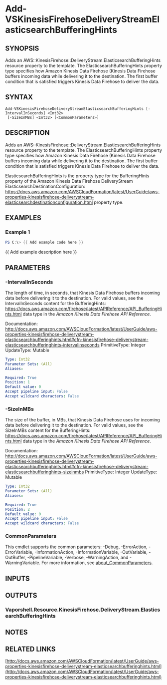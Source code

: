 # Add-VSKinesisFirehoseDeliveryStreamElasticsearchBufferingHints

## SYNOPSIS
Adds an AWS::KinesisFirehose::DeliveryStream.ElasticsearchBufferingHints resource property to the template.
The ElasticsearchBufferingHints property type specifies how Amazon Kinesis Data Firehose (Kinesis Data Firehose buffers incoming data while delivering it to the destination.
The first buffer condition that is satisfied triggers Kinesis Data Firehose to deliver the data.

## SYNTAX

```
Add-VSKinesisFirehoseDeliveryStreamElasticsearchBufferingHints [-IntervalInSeconds] <Int32>
 [-SizeInMBs] <Int32> [<CommonParameters>]
```

## DESCRIPTION
Adds an AWS::KinesisFirehose::DeliveryStream.ElasticsearchBufferingHints resource property to the template.
The ElasticsearchBufferingHints property type specifies how Amazon Kinesis Data Firehose (Kinesis Data Firehose buffers incoming data while delivering it to the destination.
The first buffer condition that is satisfied triggers Kinesis Data Firehose to deliver the data.

ElasticsearchBufferingHints is the property type for the BufferingHints property of the Amazon Kinesis Data Firehose DeliveryStream ElasticsearchDestinationConfiguration: https://docs.aws.amazon.com/AWSCloudFormation/latest/UserGuide/aws-properties-kinesisfirehose-deliverystream-elasticsearchdestinationconfiguration.html property type.

## EXAMPLES

### Example 1
```powershell
PS C:\> {{ Add example code here }}
```

{{ Add example description here }}

## PARAMETERS

### -IntervalInSeconds
The length of time, in seconds, that Kinesis Data Firehose buffers incoming data before delivering it to the destination.
For valid values, see the IntervalInSeconds content for the BufferingHints: https://docs.aws.amazon.com/firehose/latest/APIReference/API_BufferingHints.html data type in the *Amazon Kinesis Data Firehose API Reference*.

Documentation: http://docs.aws.amazon.com/AWSCloudFormation/latest/UserGuide/aws-properties-kinesisfirehose-deliverystream-elasticsearchbufferinghints.html#cfn-kinesisfirehose-deliverystream-elasticsearchbufferinghints-intervalinseconds
PrimitiveType: Integer
UpdateType: Mutable

```yaml
Type: Int32
Parameter Sets: (All)
Aliases:

Required: True
Position: 1
Default value: 0
Accept pipeline input: False
Accept wildcard characters: False
```

### -SizeInMBs
The size of the buffer, in MBs, that Kinesis Data Firehose uses for incoming data before delivering it to the destination.
For valid values, see the SizeInMBs content for the BufferingHints: https://docs.aws.amazon.com/firehose/latest/APIReference/API_BufferingHints.html data type in the *Amazon Kinesis Data Firehose API Reference*.

Documentation: http://docs.aws.amazon.com/AWSCloudFormation/latest/UserGuide/aws-properties-kinesisfirehose-deliverystream-elasticsearchbufferinghints.html#cfn-kinesisfirehose-deliverystream-elasticsearchbufferinghints-sizeinmbs
PrimitiveType: Integer
UpdateType: Mutable

```yaml
Type: Int32
Parameter Sets: (All)
Aliases:

Required: True
Position: 2
Default value: 0
Accept pipeline input: False
Accept wildcard characters: False
```

### CommonParameters
This cmdlet supports the common parameters: -Debug, -ErrorAction, -ErrorVariable, -InformationAction, -InformationVariable, -OutVariable, -OutBuffer, -PipelineVariable, -Verbose, -WarningAction, and -WarningVariable. For more information, see [about_CommonParameters](http://go.microsoft.com/fwlink/?LinkID=113216).

## INPUTS

## OUTPUTS

### Vaporshell.Resource.KinesisFirehose.DeliveryStream.ElasticsearchBufferingHints
## NOTES

## RELATED LINKS

[http://docs.aws.amazon.com/AWSCloudFormation/latest/UserGuide/aws-properties-kinesisfirehose-deliverystream-elasticsearchbufferinghints.html](http://docs.aws.amazon.com/AWSCloudFormation/latest/UserGuide/aws-properties-kinesisfirehose-deliverystream-elasticsearchbufferinghints.html)

